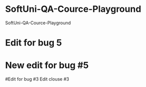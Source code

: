 # SoftUni-QA-Cource-Playground
SoftUni-QA-Cource-Playground
# Edit for bug 5
# New edit for bug #5
#Edit for bug #3
Edit clouse #3
